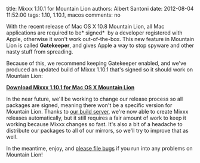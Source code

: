 title: Mixxx 1.10.1 for Mountain Lion
authors: Albert Santoni
date: 2012-08-04 11:52:00
tags: 1.10, 1.10.1, macos
comments: no

With the recent release of Mac OS X 10.8 Mountain Lion, all Mac applications are required to be* signed*  by a developer registered with Apple, otherwise it won't work out-of-the-box.
This new feature in Mountain Lion is called **Gatekeeper**, and gives Apple a way to stop spyware and other nasty stuff from spreading.

Because of this, we recommend keeping Gatekeeper enabled, and we've produced an updated build of Mixxx 1.10.1 that's signed so it should work on Mountain Lion:

[**Download Mixxx 1.10.1 for Mac OS X Mountain Lion**](http://downloads.mixxx.org/targeted/mixxx-1.10.1-macuniversal-mountainlion.dmg)

In the near future, we'll be working to change our release process so all packages are signed, meaning there won't be a specific version for Mountain Lion.
Thanks to [our build server]({filename}/news/2010-12-24-build-server-fundraiser-a-success-thank-you.md), we're now able to create Mixxx releases automatically, but it still requires a fair amount of work to keep it working because Mixxx changes so fast.
It's also a bit of a headache to distribute our packages to all of our mirrors, so we'll try to improve that as well.

In the meantime, enjoy, and [please file bugs](https://bugs.launchpad.net/mixxx/+filebug) if you run into any problems on Mountain Lion!
